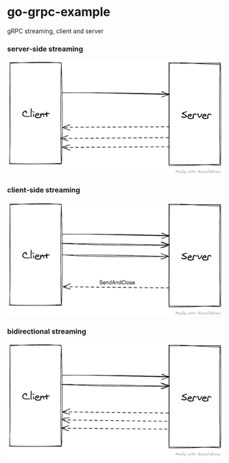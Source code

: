 # go-grpc-example
gRPC streaming, client and server

### server-side streaming
![](/docs/server-side.png)

### client-side streaming
![](/docs/client-side.png)

### bidirectional streaming
![](/docs/bidirectional.png)